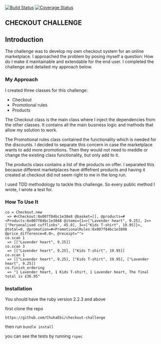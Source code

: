 [![Build Status](https://travis-ci.org/ChukaEbi/checkout-challenge.svg?branch=master)](https://travis-ci.org/ChukaEbi/checkout-challenge)
[![Coverage Status](https://coveralls.io/repos/github/ChukaEbi/checkout-challenge/badge.svg?branch=master)](https://coveralls.io/github/ChukaEbi/checkout-challenge?branch=master)

## **CHECKOUT CHALLENGE**

Introduction
--------

The challenge was to develop my own checkout system for an online marketplace. I approached the problem by posing myself a question: How do I make it maintainable and extendable for the end user. I completed the challenge and detailed my approach below.

### My Approach
I created three classes for this challenge:
 - Checkout
 - Promotional rules
 - Products

The Checkout class is the main class where I inject the dependencies from the other classes. It contains all the main business logic and methods that allow my solution to work.

The Promotional rules class contained the functionality which is needed for the discounts. I decided to separate this concern in case the marketplace wants to add more promotions. Then they would not need to meddle or change the existing class functionality, but only add to it.

The products class contains a list of the products on offer. I separated this because different marketplaces have diffefrent products and having it created at checkout did not seem right to me in the long run.

I used TDD methodology to tackle this challenge. So every public method I wrote, I wrote a test for.

### How To Use It

```
co = Checkout.new
 => #<Checkout:0x007f84bc1e38e8 @basket=[], @products=#<Products:0x007f84bc1e3848 @items={1=>["Lavender heart", 9.25], 2=>["Personalised cufflinks", 45.0], 3=>["Kids T-shirt", 19.95]}>, @total=0, @promotion=#<PromotionalRules:0x007f84bc1e3898 @price_difference=0.0>, @receipt="">
co.scan 1
 => [["Lavender heart", 9.25]]
co.scan 3
 => [["Lavender heart", 9.25], ["Kids T-shirt", 19.95]]
co.scan 1
 => [["Lavender heart", 9.25], ["Kids T-shirt", 19.95], ["Lavender heart", 9.25]]
co.finish_ordering
 => "1 Lavender heart, 1 Kids T-shirt, 1 Lavender heart, The final total is £36.95"
 ```

 ### Installation

 You should have the ruby version 2.2.3 and above

 first clone the repo
 ```
 https://github.com/ChukaEbi/checkout-challenge
 ```

 then run ```bundle install```

 you can see the tests by running ```rspec ```
